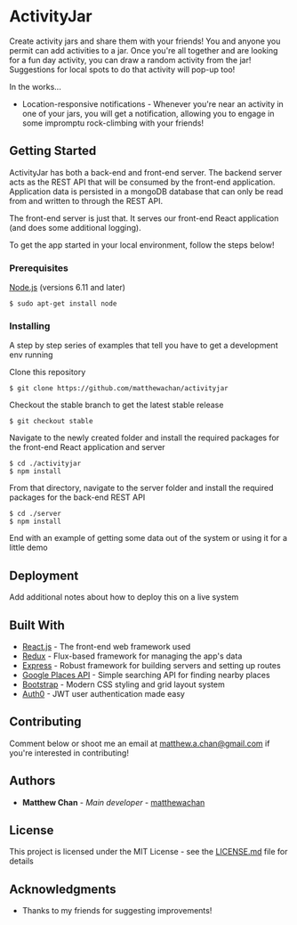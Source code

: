 # ActivityJar

Create activity jars and share them with your friends! You and anyone you permit can add activities to a jar. Once you're all together and are looking for a fun day activity, you can draw a random activity from the jar! Suggestions for local spots to do that activity will pop-up too!

In the works...
* Location-responsive notifications - Whenever you're near an activity in one of your jars, you will get a notification, allowing you to engage in some impromptu rock-climbing with your friends!

## Getting Started

ActivityJar has both a back-end and front-end server. The backend server acts as the REST API that will be consumed by the front-end application. Application data is persisted in a mongoDB database that can only be read from and written to through the REST API.

The front-end server is just that. It serves our front-end React application (and does some additional logging).

To get the app started in your local environment, follow the steps below!

### Prerequisites

[Node.js](https://nodejs.org/en/) (versions 6.11 and later)
```
$ sudo apt-get install node
```

### Installing

A step by step series of examples that tell you have to get a development env running

Clone this repository

```
$ git clone https://github.com/matthewachan/activityjar
```

Checkout the stable branch to get the latest stable release
```
$ git checkout stable
```

Navigate to the newly created folder and install the required packages for the front-end React application and server

```
$ cd ./activityjar
$ npm install
```

From that directory, navigate to the server folder and install the required packages for the back-end REST API
```
$ cd ./server
$ npm install
```


End with an example of getting some data out of the system or using it for a little demo

## Deployment

Add additional notes about how to deploy this on a live system

## Built With

* [React.js](https://facebook.github.io/react/docs/react-api.html) - The front-end web framework used
* [Redux](http://redux.js.org/) - Flux-based framework for managing the app's data 
* [Express](https://expressjs.com/) - Robust framework for building servers and setting up routes
* [Google Places API](https://developers.google.com/places/web-service/) - Simple searching API for finding nearby places
* [Bootstrap](http://getbootstrap.com/) - Modern CSS styling and grid layout system
* [Auth0](https://auth0.com/docs) - JWT user authentication made easy

## Contributing

Comment below or shoot me an email at matthew.a.chan@gmail.com if you're interested in contributing!

## Authors

* **Matthew Chan** - *Main developer* - [matthewachan](https://github.com/matthewachan)

## License

This project is licensed under the MIT License - see the [LICENSE.md](LICENSE.md) file for details

## Acknowledgments

* Thanks to my friends for suggesting improvements!

